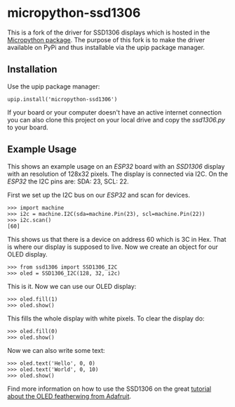 # micropython-ssd1306
This is a fork of the driver for SSD1306 displays which is hosted in the
[Micropython package](https://github.com/micropython/micropython). The purpose
of this fork is to make the driver available on PyPi and thus installable via
the upip package manager.

## Installation
Use the upip package manager:

    upip.install('micropython-ssd1306')

If your board or your computer doesn't have an active internet connection you
can also clone this project on your local drive and copy the *ssd1306.py* to
your board.

## Example Usage
This shows an example usage on an *ESP32* board with an *SSD1306* display
with an resolution of 128x32 pixels. The display is connected via I2C. On the
*ESP32* the I2C pins are: SDA: 23, SCL: 22.

First we set up the I2C bus on our *ESP32* and scan for devices.

    >>> import machine
    >>> i2c = machine.I2C(sda=machine.Pin(23), scl=machine.Pin(22))
    >>> i2c.scan()
    [60]

This shows us that there is a device on address 60 which is 3C in Hex. That is
where our display is supposed to live. Now we create an object for our OLED
display.

    >>> from ssd1306 import SSD1306_I2C
    >>> oled = SSD1306_I2C(128, 32, i2c)

This is it. Now we can use our OLED display:

    >>> oled.fill(1)
    >>> oled.show()

This fills the whole display with white pixels. To clear the display do:

    >>> oled.fill(0)
    >>> oled.show()

Now we can also write some text:

    >>> oled.text('Hello', 0, 0)
    >>> oled.text('World', 0, 10)
    >>> oled.show()

Find more information on how to use the SSD1306 on the great [tutorial about
the OLED featherwing from Adafruit](https://learn.adafruit.com/adafruit-oled-featherwing/python-usage).
